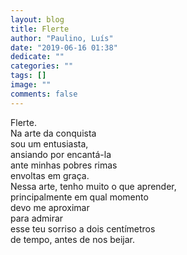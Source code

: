 ```yaml
---
layout: blog
title: Flerte
author: "Paulino, Luís"
date: "2019-06-16 01:38"
dedicate: ""
categories: ""
tags: []
image: ""
comments: false
---
```


Flerte.\
Na arte da conquista\
sou um entusiasta,\
ansiando por encantá-la\
ante minhas pobres rimas\
envoltas em graça.\
Nessa arte, tenho muito o que aprender,\
principalmente em qual momento\
devo me aproximar\
para admirar\
esse teu sorriso a dois centímetros\
de tempo, antes de nos beijar.
